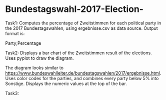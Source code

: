 # Bundestagswahl-2017-Election-

Task1:
Computes the percentage of Zweitstimmen for each political party in the 2017 Bundestagswahlen, using ergebnisse.csv as data source. 
Output format is:

Party;Percentage


Task2:
Displays a bar chart of the Zweitstimmen result of the elections. Uses pyplot to draw the diagram.

The diagram looks similar to https://www.bundeswahlleiter.de/bundestagswahlen/2017/ergebnisse.html.
Uses color codes for the parties, and combines every party below 5% into Sonstige.
Displays the numeric values at the top of the bar.




Task3:



